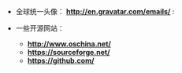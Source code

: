 + 全球统一头像： **<http://en.gravatar.com/emails/>** : 

+ 一些开源网站：

	+ **<http://www.oschina.net/>**
	+ **<https://sourceforge.net/>**
	+ **<https://github.com/>**